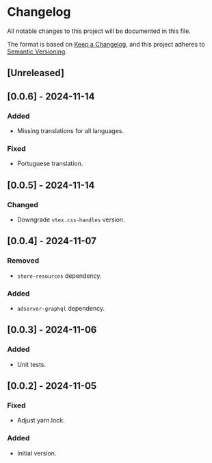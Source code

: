 # Changelog

All notable changes to this project will be documented in this file.

The format is based on [Keep a Changelog](https://keepachangelog.com/en/1.0.0/),
and this project adheres to [Semantic Versioning](https://semver.org/spec/v2.0.0.html).

## [Unreleased]

## [0.0.6] - 2024-11-14

### Added

- Missing translations for all languages.

### Fixed

- Portuguese translation.

## [0.0.5] - 2024-11-14

### Changed

- Downgrade `vtex.css-handles` version.

## [0.0.4] - 2024-11-07

### Removed

- `store-resources` dependency.

### Added

- `adserver-graphql` dependency.

## [0.0.3] - 2024-11-06

### Added

- Unit tests.

## [0.0.2] - 2024-11-05

### Fixed

- Adjust yarn.lock.

### Added

- Initial version.
